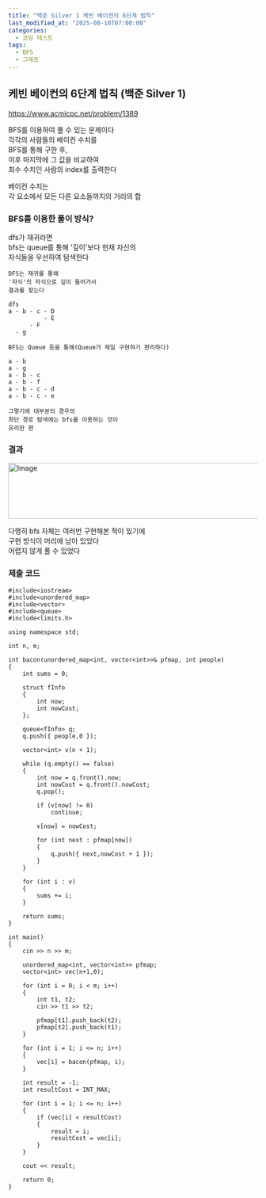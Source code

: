 ```yaml
---
title: "백준 Silver 1 케빈 베이컨의 6단계 법칙"
last_modified_at: "2025-08-10T07:00:00"
categories:
  - 코딩 테스트
tags:
  - BFS
  - 그래프
---
```


## 케빈 베이컨의 6단계 법칙  (백준 Silver 1)
<https://www.acmicpc.net/problem/1389><br>

BFS를 이용하여 풀 수 있는 문제이다<br>
각각의 사람들의 베이컨 수치를<br>
BFS를 통해 구한 후,<br>
이후 마지막에 그 값을 비교하여<br>
최수 수치인 사람의 index를 출력한다<br>

베이컨 수치는<br>
각 요소에서 모든 다른 요소들까지의 거리의 합<br>

### BFS를 이용한 풀이 방식?
dfs가 재귀라면<br>
bfs는 queue를 통해 '깊이'보다 현재 자신의<br>
자식들을 우선하여 탐색한다<br>

```
DFS는 재귀를 통해
'자식'의 자식으로 깊이 들어가서
결과를 찾는다

dfs
a - b - c - D
		  - E
	  - F
  - g

BFS는 Queue 등을 통해(Queue가 제일 구현하기 편리하다)

a - b
a - g
a - b - c
a - b - f
a - b - c - d
a - b - c - e

그렇기에 대부분의 경우의
최단 경로 탐색에는 bfs를 이용하는 것이
유리한 편
```

### 결과

<img width="1171" height="113" alt="Image" src="https://github.com/user-attachments/assets/dfcaeffd-6b0f-4bff-b792-6808604a6a0a" /><br>

다행히 bfs 자체는 여러번 구현해본 적이 있기에<br>
구현 방식이 머리에 남아 있었다<br>
어렵지 않게 풀 수 있었다<br>

### 제출 코드

```
#include<iostream>
#include<unordered_map>
#include<vector>
#include<queue>
#include<limits.h>

using namespace std;

int n, m;

int bacon(unordered_map<int, vector<int>>& pfmap, int people)
{
	int sums = 0;

	struct fInfo
	{
		int now;
		int nowCost;
	};

	queue<fInfo> q;
	q.push({ people,0 });

	vector<int> v(n + 1);

	while (q.empty() == false)
	{
		int now = q.front().now;
		int nowCost = q.front().nowCost;
		q.pop();

		if (v[now] != 0)
			continue;

		v[now] = nowCost;

		for (int next : pfmap[now])
		{
			q.push({ next,nowCost + 1 });
		}
	}

	for (int i : v)
	{
		sums += i;
	}

	return sums;
}

int main()
{
	cin >> n >> m;

	unordered_map<int, vector<int>> pfmap;
	vector<int> vec(n+1,0);

	for (int i = 0; i < m; i++)
	{
		int t1, t2;
		cin >> t1 >> t2;

		pfmap[t1].push_back(t2);
		pfmap[t2].push_back(t1);
	}

	for (int i = 1; i <= n; i++)
	{
		vec[i] = bacon(pfmap, i);
	}

	int result = -1;
	int resultCost = INT_MAX;

	for (int i = 1; i <= n; i++)
	{
		if (vec[i] < resultCost)
		{
			result = i;
			resultCost = vec[i];
		}
	}

	cout << result;

	return 0;
}
```